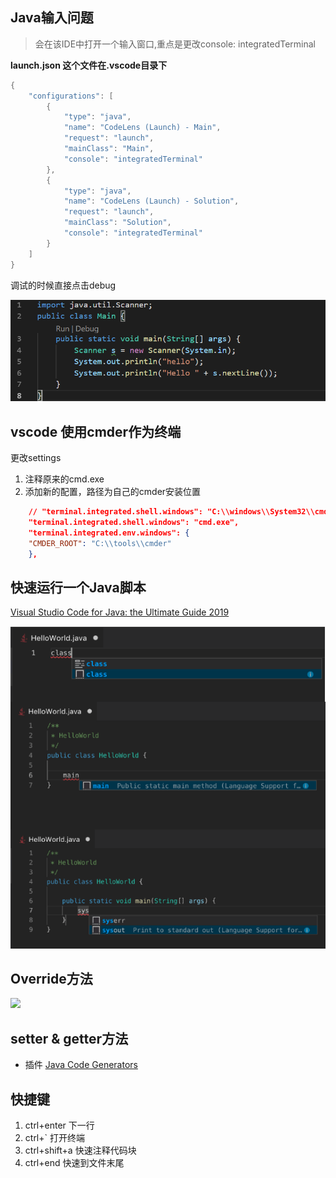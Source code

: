 ## Java输入问题

> 会在该IDE中打开一个输入窗口,重点是更改console: integratedTerminal

**launch.json 这个文件在.vscode目录下**
```java
{
    "configurations": [
        {
            "type": "java",
            "name": "CodeLens (Launch) - Main",
            "request": "launch",
            "mainClass": "Main",
            "console": "integratedTerminal"
        },
        {
            "type": "java",
            "name": "CodeLens (Launch) - Solution",
            "request": "launch",
            "mainClass": "Solution",
            "console": "integratedTerminal"
        }
    ]
}
```




调试的时候直接点击debug

![](./imgs/1.PNG)




## vscode 使用cmder作为终端

更改settings

1. 注释原来的cmd.exe
2. 添加新的配置，路径为自己的cmder安装位置

```json
    // "terminal.integrated.shell.windows": "C:\\windows\\System32\\cmd.exe",
    "terminal.integrated.shell.windows": "cmd.exe",
    "terminal.integrated.env.windows": {
    "CMDER_ROOT": "C:\\tools\\cmder"
    },
```







## 快速运行一个Java脚本

[Visual Studio Code for Java: the Ultimate Guide 2019](https://dzone.com/articles/visual-studio-code-for-java-the-ultimate-guide-201)

![](./imgs/2.PNG)





## Override方法


![](https://user-images.githubusercontent.com/148698/28883373-29ed282a-777c-11e7-9035-700718d549b1.gif)


## setter & getter方法

+ 插件  [Java Code Generators](https://marketplace.visualstudio.com/items?itemName=sohibe.java-generate-setters-getters)



## 快捷键

1. ctrl+enter 下一行
2. ctrl+` 打开终端
3. ctrl+shift+a 快速注释代码块
4. ctrl+end  快速到文件末尾
